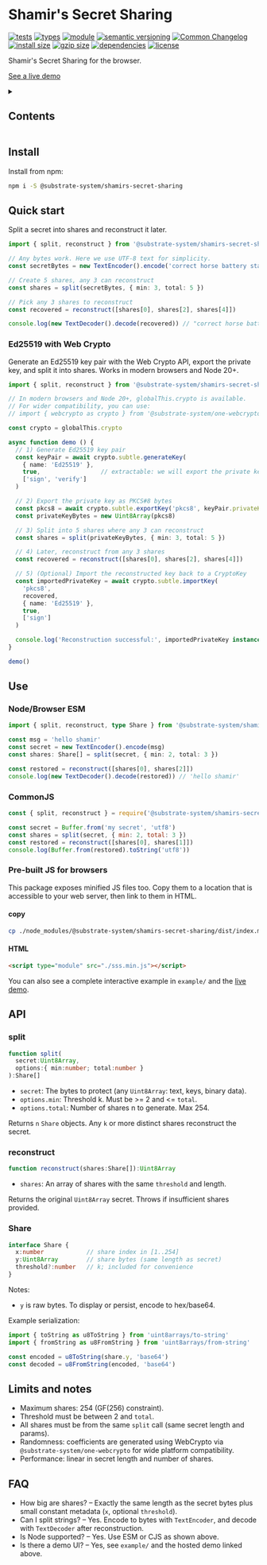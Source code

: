 # Shamir's Secret Sharing
[![tests](https://img.shields.io/github/actions/workflow/status/substrate-system/shamirs-secret-sharing/nodejs.yml?style=flat-square)](https://github.com/substrate-system/shamirs-secret-sharing/actions/workflows/nodejs.yml)
[![types](https://img.shields.io/npm/types/@substrate-system/icons?style=flat-square)](README.md)
[![module](https://img.shields.io/badge/module-ESM%2FCJS-blue?style=flat-square)](README.md)
[![semantic versioning](https://img.shields.io/badge/semver-2.0.0-blue?logo=semver&style=flat-square)](https://semver.org/)
[![Common Changelog](https://nichoth.github.io/badge/common-changelog.svg)](./CHANGELOG.md)
[![install size](https://flat.badgen.net/packagephobia/install/@substrate-system/shamirs-secret-sharing)](https://packagephobia.com/result?p=@substrate-system/shamirs-secret-sharing)
[![gzip size](https://img.shields.io/bundlephobia/minzip/@substrate-system/shamirs-secret-sharing?style=flat-square)](https://bundlephobia.com/@substrate-system/shamirs-secret-sharing)
[![dependencies](https://img.shields.io/badge/dependencies-zero-brightgreen.svg?style=flat-square)](package.json)
[![license](https://img.shields.io/badge/license-Big_Time-blue?style=flat-square)](LICENSE)


Shamir's Secret Sharing for the browser.

[See a live demo](https://substrate-system.github.io/shamirs-secret-sharing/)

<details><summary><h2>Contents</h2></summary>

<!-- toc -->

- [Install](#install)
- [Quick start](#quick-start)
  * [Ed25519 with Web Crypto](#ed25519-with-web-crypto)
- [Use](#use)
  * [Node/Browser ESM](#nodebrowser-esm)
  * [CommonJS](#commonjs)
  * [Pre-built JS for browsers](#pre-built-js-for-browsers)
- [API](#api)
  * [split](#split)
  * [reconstruct](#reconstruct)
  * [Share](#share)
- [Limits and notes](#limits-and-notes)
- [FAQ](#faq)

<!-- tocstop -->

</details>

## Install

Install from npm:

```sh
npm i -S @substrate-system/shamirs-secret-sharing
```

## Quick start

Split a secret into shares and reconstruct it later.

```ts
import { split, reconstruct } from '@substrate-system/shamirs-secret-sharing'

// Any bytes work. Here we use UTF-8 text for simplicity.
const secretBytes = new TextEncoder().encode('correct horse battery staple')

// Create 5 shares, any 3 can reconstruct
const shares = split(secretBytes, { min: 3, total: 5 })

// Pick any 3 shares to reconstruct
const recovered = reconstruct([shares[0], shares[2], shares[4]])

console.log(new TextDecoder().decode(recovered)) // "correct horse battery staple"
```

### Ed25519 with Web Crypto

Generate an Ed25519 key pair with the Web Crypto API, export the private key,
and split it into shares. Works in modern browsers and Node 20+.

```ts
import { split, reconstruct } from '@substrate-system/shamirs-secret-sharing'

// In modern browsers and Node 20+, globalThis.crypto is available.
// For wider compatibility, you can use:
// import { webcrypto as crypto } from '@substrate-system/one-webcrypto'

const crypto = globalThis.crypto

async function demo () {
  // 1) Generate Ed25519 key pair
  const keyPair = await crypto.subtle.generateKey(
    { name: 'Ed25519' },
    true,                 // extractable: we will export the private key
    ['sign', 'verify']
  )

  // 2) Export the private key as PKCS#8 bytes
  const pkcs8 = await crypto.subtle.exportKey('pkcs8', keyPair.privateKey)
  const privateKeyBytes = new Uint8Array(pkcs8)

  // 3) Split into 5 shares where any 3 can reconstruct
  const shares = split(privateKeyBytes, { min: 3, total: 5 })

  // 4) Later, reconstruct from any 3 shares
  const recovered = reconstruct([shares[0], shares[2], shares[4]])

  // 5) (Optional) Import the reconstructed key back to a CryptoKey
  const importedPrivateKey = await crypto.subtle.importKey(
    'pkcs8',
    recovered,
    { name: 'Ed25519' },
    true,
    ['sign']
  )

  console.log('Reconstruction successful:', importedPrivateKey instanceof CryptoKey)
}

demo()
```


## Use

### Node/Browser ESM
```ts
import { split, reconstruct, type Share } from '@substrate-system/shamirs-secret-sharing'

const msg = 'hello shamir'
const secret = new TextEncoder().encode(msg)
const shares: Share[] = split(secret, { min: 2, total: 3 })

const restored = reconstruct([shares[0], shares[2]])
console.log(new TextDecoder().decode(restored)) // 'hello shamir'
```

### CommonJS
```js
const { split, reconstruct } = require('@substrate-system/shamirs-secret-sharing')

const secret = Buffer.from('my secret', 'utf8')
const shares = split(secret, { min: 2, total: 3 })
const restored = reconstruct([shares[0], shares[1]])
console.log(Buffer.from(restored).toString('utf8'))
```

### Pre-built JS for browsers
This package exposes minified JS files too. Copy them to a location that is
accessible to your web server, then link to them in HTML.

#### copy
```sh
cp ./node_modules/@substrate-system/shamirs-secret-sharing/dist/index.min.js ./public/sss.min.js
```

#### HTML
```html
<script type="module" src="./sss.min.js"></script>
```

You can also see a complete interactive example in `example/` and the
[live demo](https://substrate-system.github.io/shamirs-secret-sharing/).

## API

### split

```ts
function split(
  secret:Uint8Array,
  options:{ min:number; total:number }
):Share[]
```

- `secret`: The bytes to protect (any `Uint8Array`: text, keys, binary data).
- `options.min`: Threshold k. Must be >= 2 and <= `total`.
- `options.total`: Number of shares n to generate. Max 254.

Returns `n` `Share` objects. Any `k` or more distinct shares reconstruct the secret.

### reconstruct

```ts
function reconstruct(shares:Share[]):Uint8Array
```

- `shares`: An array of shares with the same `threshold` and length.

Returns the original `Uint8Array` secret. Throws if insufficient shares provided.

### Share

```ts
interface Share {
  x:number            // share index in [1..254]
  y:Uint8Array        // share bytes (same length as secret)
  threshold?:number   // k; included for convenience
}
```

Notes:
- `y` is raw bytes. To display or persist, encode to hex/base64.

Example serialization:

```ts
import { toString as u8ToString } from 'uint8arrays/to-string'
import { fromString as u8FromString } from 'uint8arrays/from-string'

const encoded = u8ToString(share.y, 'base64')
const decoded = u8FromString(encoded, 'base64')
```

## Limits and notes

- Maximum shares: 254 (GF(256) constraint).
- Threshold must be between 2 and `total`.
- All shares must be from the same `split` call (same secret length and params).
- Randomness: coefficients are generated using WebCrypto via
  `@substrate-system/one-webcrypto` for wide platform compatibility.
- Performance: linear in secret length and number of shares.

## FAQ

- How big are shares? &ndash; Exactly the same length as the secret bytes plus small
  constant metadata (`x`, optional `threshold`).
- Can I split strings? &ndash; Yes. Encode to bytes with `TextEncoder`,
  and decode with `TextDecoder` after reconstruction.
- Is Node supported? &ndash; Yes. Use ESM or CJS as shown above.
- Is there a demo UI? &ndash; Yes, see `example/` and the hosted demo
  linked above.
